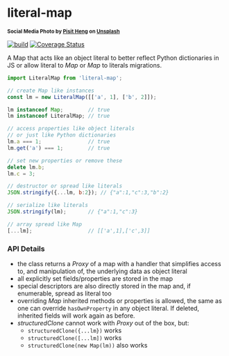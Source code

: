 # literal-map

<sup>**Social Media Photo by [Pisit Heng](https://unsplash.com/@pisitheng) on [Unsplash](https://unsplash.com/)**</sup>

[![build](https://github.com/WebReflection/literal-map/actions/workflows/node.js.yml/badge.svg)](https://github.com/WebReflection/literal-map/actions/workflows/node.js.yml) [![Coverage Status](https://coveralls.io/repos/github/WebReflection/literal-map/badge.svg?branch=main)](https://coveralls.io/github/WebReflection/literal-map?branch=main)

A Map that acts like an object literal to better reflect Python dictionaries in JS or allow literal to *Map* or *Map* to literals migrations.

```js
import LiteralMap from 'literal-map';

// create Map like instances
const lm = new LiteralMap([['a', 1], ['b', 2]]);

lm instanceof Map;        // true
lm instanceof LiteralMap; // true

// access properties like object literals
// or just like Python dictionaries
lm.a === 1;               // true
lm.get('a') === 1;        // true

// set new properties or remove these
delete lm.b;
lm.c = 3;

// destructor or spread like literals
JSON.stringify({...lm, b:2}); // {"a":1,"c":3,"b":2}

// serialize like literals
JSON.stringify(lm);       // {"a":1,"c":3}

// array spread like Map
[...lm];                  // [['a',1],['c',3]]
```

### API Details

  * the class returns a *Proxy* of a map with a handler that simplifies access to, and manipulation of, the underlying data as object literal
  * all explicitly set fields/properties are stored in the map
  * special descriptors are also directly stored in the map and, if enumerable, spread as literal too
  * overriding *Map* inherited methods or properties is allowed, the same as one can override `hasOwnProperty` in any object literal. If deleted, inherited fields will work again as before.
  * *structuredClone* cannot work with *Proxy* out of the box, but:
    * `structuredClone({...lm})` works
    * `structuredClone([...lm])` works
    * `structuredClone(new Map(lm))` also works
